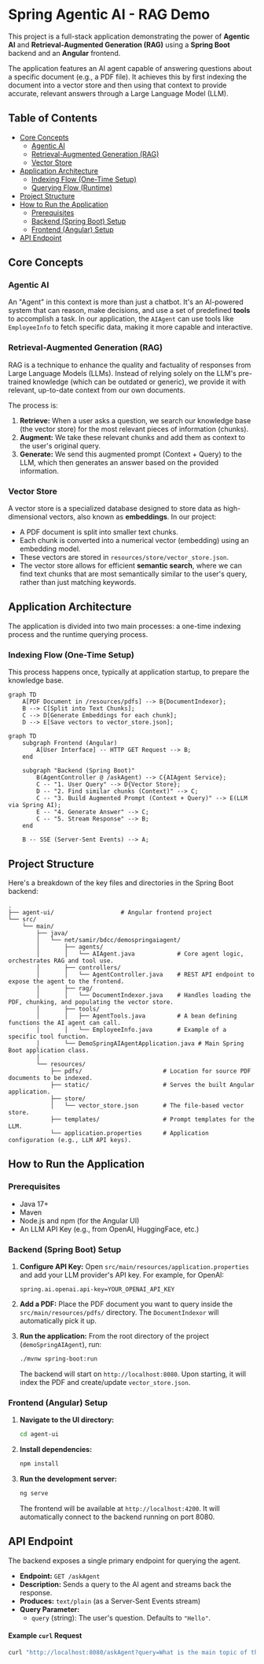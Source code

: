 # Spring Agentic AI - RAG Demo

This project is a full-stack application demonstrating the power of **Agentic AI** and **Retrieval-Augmented Generation (RAG)** using a **Spring Boot** backend and an **Angular** frontend.

The application features an AI agent capable of answering questions about a specific document (e.g., a PDF file). It achieves this by first indexing the document into a vector store and then using that context to provide accurate, relevant answers through a Large Language Model (LLM).



## Table of Contents
- [Core Concepts](#core-concepts)
    - [Agentic AI](#agentic-ai)
    - [Retrieval-Augmented Generation (RAG)](#retrieval-augmented-generation-rag)
    - [Vector Store](#vector-store)
- [Application Architecture](#application-architecture)
    - [Indexing Flow (One-Time Setup)](#indexing-flow-one-time-setup)
    - [Querying Flow (Runtime)](#querying-flow-runtime)
- [Project Structure](#project-structure)
- [How to Run the Application](#how-to-run-the-application)
    - [Prerequisites](#prerequisites)
    - [Backend (Spring Boot) Setup](#backend-spring-boot-setup)
    - [Frontend (Angular) Setup](#frontend-angular-setup)
- [API Endpoint](#api-endpoint)

## Core Concepts

### Agentic AI
An "Agent" in this context is more than just a chatbot. It's an AI-powered system that can reason, make decisions, and use a set of predefined **tools** to accomplish a task. In our application, the `AIAgent` can use tools like `EmployeeInfo` to fetch specific data, making it more capable and interactive.

### Retrieval-Augmented Generation (RAG)
RAG is a technique to enhance the quality and factuality of responses from Large Language Models (LLMs). Instead of relying solely on the LLM's pre-trained knowledge (which can be outdated or generic), we provide it with relevant, up-to-date context from our own documents.

The process is:
1.  **Retrieve:** When a user asks a question, we search our knowledge base (the vector store) for the most relevant pieces of information (chunks).
2.  **Augment:** We take these relevant chunks and add them as context to the user's original query.
3.  **Generate:** We send this augmented prompt (Context + Query) to the LLM, which then generates an answer based on the provided information.

### Vector Store
A vector store is a specialized database designed to store data as high-dimensional vectors, also known as **embeddings**. In our project:
- A PDF document is split into smaller text chunks.
- Each chunk is converted into a numerical vector (embedding) using an embedding model.
- These vectors are stored in `resources/store/vector_store.json`.
- The vector store allows for efficient **semantic search**, where we can find text chunks that are most semantically similar to the user's query, rather than just matching keywords.

## Application Architecture

The application is divided into two main processes: a one-time indexing process and the runtime querying process.

### Indexing Flow (One-Time Setup)
This process happens once, typically at application startup, to prepare the knowledge base.

```mermaid
graph TD
    A[PDF Document in /resources/pdfs] --> B{DocumentIndexor};
    B --> C[Split into Text Chunks];
    C --> D[Generate Embeddings for each chunk];
    D --> E[Save vectors to vector_store.json];
```


```mermaid
graph TD
    subgraph Frontend (Angular)
        A[User Interface] -- HTTP GET Request --> B;
    end

    subgraph "Backend (Spring Boot)"
        B(AgentController @ /askAgent) --> C{AIAgent Service};
        C -- "1. User Query" --> D{Vector Store};
        D -- "2. Find similar chunks (Context)" --> C;
        C -- "3. Build Augmented Prompt (Context + Query)" --> E(LLM via Spring AI);
        E -- "4. Generate Answer" --> C;
        C -- "5. Stream Response" --> B;
    end

    B -- SSE (Server-Sent Events) --> A;
```

## Project Structure
Here's a breakdown of the key files and directories in the Spring Boot backend:

```
.
├── agent-ui/                   # Angular frontend project
└── src/
    └── main/
        ├── java/
        │   └── net/samir/bdcc/demospringaiagent/
        │       ├── agents/
        │       │   └── AIAgent.java            # Core agent logic, orchestrates RAG and tool use.
        │       ├── controllers/
        │       │   └── AgentController.java    # REST API endpoint to expose the agent to the frontend.
        │       ├── rag/
        │       │   └── DocumentIndexor.java    # Handles loading the PDF, chunking, and populating the vector store.
        │       ├── tools/
        │       │   ├── AgentTools.java         # A bean defining functions the AI agent can call.
        │       │   └── EmployeeInfo.java       # Example of a specific tool function.
        │       └── DemoSpringAIAgentApplication.java # Main Spring Boot application class.
        │
        └── resources/
            ├── pdfs/                       # Location for source PDF documents to be indexed.
            ├── static/                     # Serves the built Angular application.
            ├── store/
            │   └── vector_store.json       # The file-based vector store.
            ├── templates/                  # Prompt templates for the LLM.
            └── application.properties      # Application configuration (e.g., LLM API keys).
```

## How to Run the Application

### Prerequisites
- Java 17+
- Maven
- Node.js and npm (for the Angular UI)
- An LLM API Key (e.g., from OpenAI, HuggingFace, etc.)

### Backend (Spring Boot) Setup
1.  **Configure API Key:**
    Open `src/main/resources/application.properties` and add your LLM provider's API key. For example, for OpenAI:
    ```properties
    spring.ai.openai.api-key=YOUR_OPENAI_API_KEY
    ```
2.  **Add a PDF:**
    Place the PDF document you want to query inside the `src/main/resources/pdfs/` directory. The `DocumentIndexor` will automatically pick it up.

3.  **Run the application:**
    From the root directory of the project (`demoSpringAIAgent`), run:
    ```bash
    ./mvnw spring-boot:run
    ```
    The backend will start on `http://localhost:8080`. Upon starting, it will index the PDF and create/update `vector_store.json`.

### Frontend (Angular) Setup
1.  **Navigate to the UI directory:**
    ```bash
    cd agent-ui
    ```

2.  **Install dependencies:**
    ```bash
    npm install
    ```

3.  **Run the development server:**
    ```bash
    ng serve
    ```
    The frontend will be available at `http://localhost:4200`. It will automatically connect to the backend running on port 8080.

## API Endpoint
The backend exposes a single primary endpoint for querying the agent.

- **Endpoint:** `GET /askAgent`
- **Description:** Sends a query to the AI agent and streams back the response.
- **Produces:** `text/plain` (as a Server-Sent Events stream)
- **Query Parameter:**
    - `query` (string): The user's question. Defaults to `"Hello"`.

#### Example `curl` Request
```bash
curl "http://localhost:8080/askAgent?query=What is the main topic of the document?"
```